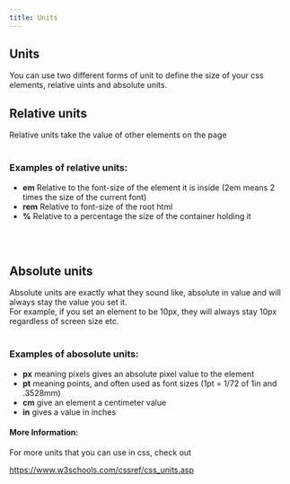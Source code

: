 ```yaml
---
title: Units
---
```

## Units

You can use two different forms of unit to define the size of your css elements, relative uints and absolute units.

## Relative units

Relative units take the value of other elements on the page</br></br>

### Examples of relative units:
<ul>
<li><b>em</b> 	Relative to the font-size of the element it is inside (2em means 2 times the size of the current font)
<li><b>rem</b> 	Relative to font-size of the root html
<li><b>%</b> Relative to a percentage the size of the container holding it
</ul>


</br></br>

## Absolute units

Absolute units are exactly what they sound like, absolute in value and will always stay the value you set it.</br>
For example, if you set an element to be 10px, they will always stay 10px regardless of screen size etc.</br></br>
### Examples of abosolute units:
<ul>
<li><b>px</b> meaning pixels gives an absolute pixel value to the element
<li><b>pt</b> meaning points, and often used as font sizes (1pt = 1/72 of 1in and .3528mm) 
<li><b>cm</b>  give an element a centimeter value
<li><b>in</b> gives a value in inches
</ul>



<!-- The article goes here, in GitHub-flavored Markdown. Feel free to add YouTube videos, images, and CodePen/JSBin embeds  -->

#### More Information:
<!-- Please add any articles you think might be helpful to read before writing the article -->
For more units that you can use in css, check out

https://www.w3schools.com/cssref/css_units.asp

